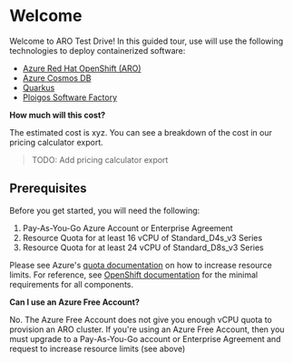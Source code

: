 # Welcome

Welcome to ARO Test Drive!  In this guided tour, use will use the following technologies to deploy containerized software:

* [Azure Red Hat OpenShift (ARO)][1]
* [Azure Cosmos DB][2]
* [Quarkus][3]
* [Ploigos Software Factory][4]

**How much will this cost?**

The estimated cost is xyz.  You can see a breakdown of the cost in our pricing calculator export.

> TODO: Add pricing calculator export

## Prerequisites

Before you get started, you will need the following:

1. Pay-As-You-Go Azure Account or Enterprise Agreement
2. Resource Quota for at least 16 vCPU of Standard_D4s_v3 Series
3. Resource Quota for at least 24 vCPU of Standard_D8s_v3 Series

Please see Azure's [quota documentation][6] on how to increase resource limits.  For reference, see [OpenShift documentation][7] for the minimal requirements for all components.

**Can I use an Azure Free Account?**

No.  The Azure Free Account does not give you enough vCPU quota to provision an ARO cluster.  If you're using an Azure Free Account, then you must upgrade to a Pay-As-You-Go account or Enterprise Agreement and request to increase resource limits (see above)

[1]: https://azure.microsoft.com/en-us/services/openshift/
[2]: https://azure.microsoft.com/en-us/services/cosmos-db/
[3]: https://quarkus.io/
[4]: https://github.com/ploigos/ploigos-software-factory-operator
[5]: https://azure.microsoft.com/en-us/offers/ms-azr-0003p/
[6]: https://docs.microsoft.com/en-us/azure/azure-portal/supportability/per-vm-quota-request
[7]: https://docs.openshift.com/container-platform/4.6/installing/installing_azure/installing-azure-account.html#installation-azure-limits_installing-azure-account